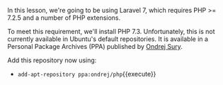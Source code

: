 In this lesson, we're going to be using Laravel 7, which requires PHP >= 7.2.5 and a number of PHP extensions.

To meet this requirement, we'll install PHP 7.3. Unfortunately, this is not currently available in Ubuntu's default repositories. It is available in a Personal Package Archives (PPA) published by [Ondrej Sury](https://launchpad.net/~ondrej).

Add this repository now using:
- `add-apt-repository ppa:ondrej/php`{{execute}}


